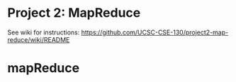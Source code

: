 # Project 2: MapReduce

See wiki for instructions: https://github.com/UCSC-CSE-130/project2-map-reduce/wiki/README
# mapReduce
